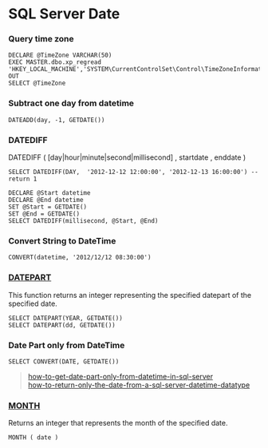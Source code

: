 # SQL Server Date

### Query time zone

	DECLARE @TimeZone VARCHAR(50)
	EXEC MASTER.dbo.xp_regread 
	'HKEY_LOCAL_MACHINE','SYSTEM\CurrentControlSet\Control\TimeZoneInformation','TimeZoneKeyName',@TimeZone OUT
	SELECT @TimeZone

### Subtract one day from datetime

    DATEADD(day, -1, GETDATE())

### DATEDIFF
DATEDIFF ( [day|hour|minute|second|millisecond] , startdate , enddate )

    SELECT DATEDIFF(DAY,  '2012-12-12 12:00:00', '2012-12-13 16:00:00') -- return 1

    DECLARE @Start datetime
    DECLARE @End datetime
    SET @Start = GETDATE()
    SET @End = GETDATE()
    SELECT DATEDIFF(millisecond, @Start, @End)

### Convert String to DateTime

    CONVERT(datetime, '2012/12/12 08:30:00')

### [DATEPART](https://docs.microsoft.com/en-us/sql/t-sql/functions/datepart-transact-sql)

This function returns an integer representing the specified datepart of the specified date.

    SELECT DATEPART(YEAR, GETDATE())
    SELECT DATEPART(dd, GETDATE())

### Date Part only from DateTime

    SELECT CONVERT(DATE, GETDATE())

> [how-to-get-date-part-only-from-datetime-in-sql-server](https://sqlhints.com/2013/07/14/how-to-get-date-part-only-from-datetime-in-sql-server/)    
> [how-to-return-only-the-date-from-a-sql-server-datetime-datatype](https://stackoverflow.com/questions/113045/how-to-return-only-the-date-from-a-sql-server-datetime-datatype)

### [MONTH](https://docs.microsoft.com/en-us/sql/t-sql/functions/month-transact-sql)

Returns an integer that represents the month of the specified date.

    MONTH ( date )